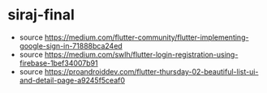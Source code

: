 # siraj-final

- source https://medium.com/flutter-community/flutter-implementing-google-sign-in-71888bca24ed
- source https://medium.com/swlh/flutter-login-registration-using-firebase-1bef34007b91
- source https://proandroiddev.com/flutter-thursday-02-beautiful-list-ui-and-detail-page-a9245f5ceaf0